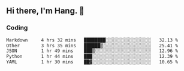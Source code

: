 ## Hi there, I'm Hang. 👋

### Coding

<!--START_SECTION:waka-->

```txt
Markdown     4 hrs 32 mins   ████████░░░░░░░░░░░░░░░░░   32.13 %
Other        3 hrs 35 mins   ██████▒░░░░░░░░░░░░░░░░░░   25.41 %
JSON         1 hr 49 mins    ███▒░░░░░░░░░░░░░░░░░░░░░   12.96 %
Python       1 hr 44 mins    ███░░░░░░░░░░░░░░░░░░░░░░   12.39 %
YAML         1 hr 30 mins    ██▓░░░░░░░░░░░░░░░░░░░░░░   10.65 %
```

<!--END_SECTION:waka-->
